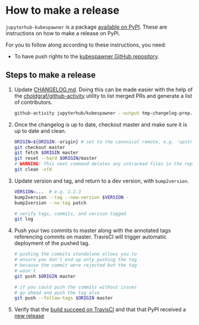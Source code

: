 # How to make a release

`jupyterhub-kubespawner` is a package [available on
PyPI](https://pypi.org/project/jupyterhub-kubespawner/). These are instructions
on how to make a release on PyPI.

For you to follow along according to these instructions, you need:
- To have push rights to the [kubespawner GitHub
  repository](https://github.com/jupyterhub/kubespawner).

## Steps to make a release

1. Update [CHANGELOG.md](CHANGELOG.md). Doing this can be made easier with the
   help of the
   [choldgraf/github-activity](https://github.com/choldgraf/github-activity)
   utility to list merged PRs and generate a list of contributors.

   ```bash
   github-activity jupyterhub/kubespawner --output tmp-changelog-prep.md
   ```

1. Once the changelog is up to date, checkout master and make sure it is up to date and clean.

   ```bash
   ORIGIN=${ORIGIN:-origin} # set to the canonical remote, e.g. 'upstream' if 'origin' is not the official repo
   git checkout master
   git fetch $ORIGIN master
   git reset --hard $ORIGIN/master
   # WARNING! This next command deletes any untracked files in the repo
   git clean -xfd
   ```

1. Update version and tag, and return to a dev version, with `bump2version`.

   ```bash
   VERSION=...  # e.g. 1.2.3
   bump2version --tag --new-version $VERSION -
   bump2version --no-tag patch

   # verify tags, commits, and version tagged
   git log
   ```

1. Push your two commits to master along with the annotated tags referencing
   commits on master. TravisCI will trigger automatic deployment of the pushed
   tag.

   ```bash
   # pushing the commits standalone allows you to
   # ensure you don't end up only pushing the tag
   # because the commit were rejected but the tag
   # wasn't
   git push $ORIGIN master

   # if you could push the commits without issues
   # go ahead and push the tag also
   git push --follow-tags $ORIGIN master
   ```

1. Verify that the [build succeed on
   TravisCI](https://travis-ci.org/jupyterhub/kubespawner/builds) and that that
   PyPI received a [new
   release](https://pypi.org/project/jupyterhub-kubespawner/)
